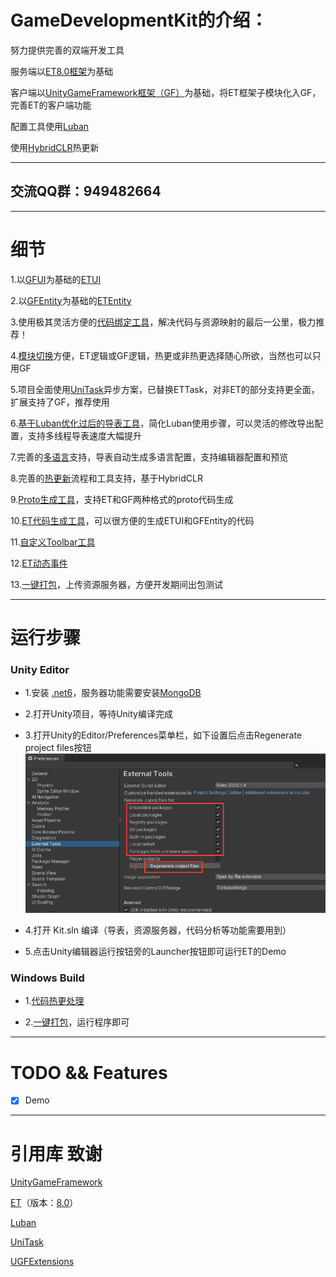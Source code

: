 # GameDevelopmentKit的介绍：
努力提供完善的双端开发工具

服务端以[ET8.0框架](https://github.com/egametang/ET)为基础

客户端以[UnityGameFramework框架（GF）](https://github.com/EllanJiang/UnityGameFramework)为基础，将ET框架子模块化入GF，完善ET的客户端功能

配置工具使用[Luban](https://github.com/focus-creative-games/luban)

使用[HybridCLR](https://github.com/focus-creative-games/hybridclr)热更新

***

## 交流QQ群：949482664

***

# 细节

1.以[GFUI](Unity/Assets/Scripts/Game/ET/Loader/UGF/UIForm)为基础的[ETUI](Unity/Assets/Scripts/Game/ET/Code/ModelView/Client/Module/UI)

2.以[GFEntity](Unity/Assets/Scripts/Game/ET/Loader/UGF/UIForm)为基础的[ETEntity](Unity/Assets/Scripts/Game/ET/Code/ModelView/Client/Module/Entity)

3.使用极其灵活方便的[代码绑定工具](https://github.com/XuToWei/CodeBind)，解决代码与资源映射的最后一公里，极力推荐！

4.[模块切换](Book/Project%E7%BB%93%E6%9E%84.md)方便，ET逻辑或GF逻辑，热更或非热更选择随心所欲，当然也可以只用GF

5.项目全面使用[UniTask](https://github.com/Cysharp/UniTask)异步方案，已替换ETTask，对非ET的部分支持更全面，扩展支持了GF，推荐使用

6.[基于Luban优化过后的导表工具](Book/Luban%E9%85%8D%E7%BD%AE.md)，简化Luban使用步骤，可以灵活的修改导出配置，支持多线程导表速度大幅提升

7.完善的[多语言](Book/%E5%A4%9A%E8%AF%AD%E8%A8%80.md)支持，导表自动生成多语言配置，支持编辑器配置和预览

8.完善的[热更新](Book/HybridCLR%E7%83%AD%E6%9B%B4.md)流程和工具支持，基于HybridCLR

9.[Proto生成工具](Book/Proto%E7%94%9F%E6%88%90%E5%B7%A5%E5%85%B7.md)，支持ET和GF两种格式的proto代码生成

10.[ET代码生成工具](Book/ET%E4%BB%A3%E7%A0%81%E7%94%9F%E6%88%90%E5%B7%A5%E5%85%B7.md)，可以很方便的生成ETUI和GFEntity的代码

11.[自定义Toolbar工具](Book/%E8%87%AA%E5%AE%9A%E4%B9%89Toolbar.md)

12.[ET动态事件](Book/ET%E5%8A%A8%E6%80%81%E4%BA%8B%E4%BB%B6.md)

13.[一键打包](Book/%E4%B8%80%E9%94%AE%E6%89%93%E5%8C%85.md)，上传资源服务器，方便开发期间出包测试

***

# 运行步骤

### Unity Editor

- 1.安装 [.net6](https://dotnet.microsoft.com/en-us/download/dotnet/6.0)，服务器功能需要安装[MongoDB](https://www.mongodb.com/)

- 2.打开Unity项目，等待Unity编译完成

- 3.打开Unity的Editor/Preferences菜单栏，如下设置后点击Regenerate project files按钮
![](Book/png/unity_step1.png)

- 4.打开 Kit.sln 编译（导表，资源服务器，代码分析等功能需要用到）

- 5.点击Unity编辑器运行按钮旁的Launcher按钮即可运行ET的Demo

### Windows Build

- 1.[代码热更处理](Book/HybridCLR%E7%83%AD%E6%9B%B4.md)

- 2.[一键打包](Book/%E4%B8%80%E9%94%AE%E6%89%93%E5%8C%85.md)，运行程序即可

***

# TODO && Features

- [X] Demo

***

# 引用库 致谢
[UnityGameFramework](https://github.com/EllanJiang/UnityGameFramework)

[ET](https://github.com/egametang/ET)（版本：[8.0](https://github.com/egametang/ET/commit/0781663e616fe841f509ca57619be40ae405e94d)）

[Luban](https://github.com/focus-creative-games/luban)

[UniTask](https://github.com/Cysharp/UniTask)

[UGFExtensions](https://github.com/FingerCaster/UGFExtensions)
